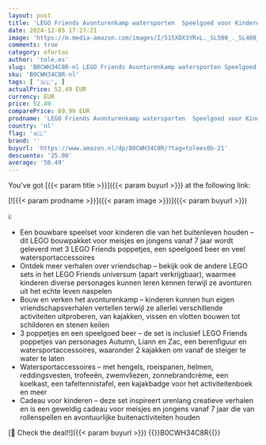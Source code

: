 ```yaml
---
layout: post
title: 'LEGO Friends Avonturenkamp watersporten  Speelgoed voor Kinderen  Rollenspel Cadeau voor Meisjes en Jongens vanaf 7 jaar met 3 Poppetjes en Beer Figuur 42626'
date: 2024-12-05 17:27:21
image: 'https://m.media-amazon.com/images/I/515XDX3YRxL._SL500_._SL400_.jpg'
comments: true
category: ofertas
author: 'tole.es'
slug: 'B0CWH34C8R-nl LEGO Friends Avonturenkamp watersporten Speelgoed voor...'
sku: 'B0CWH34C8R-nl'
tags: [ '🇳🇱', ]
actualPrice: 52.49 EUR
currency: EUR
price: 52.49
comparePrice: 69.99 EUR
prodname: 'LEGO Friends Avonturenkamp watersporten  Speelgoed voor Kinderen  Rollenspel Cadeau voor Meisjes en Jongens vanaf 7 jaar met 3 Poppetjes en Beer Figuur 42626'
country: 'nl'
flag: '🇳🇱'
brand: ''
buyurl: 'https://www.amazon.nl/dp/B0CWH34C8R/?tag=tolees0b-21'
descuento: '25.00'
average: '50.49'
---
```


You've got [{{< param title >}}]({{< param buyurl >}}) at the following link:

[![{{< param prodname >}}]({{< param image >}})]({{< param buyurl >}})

ℹ️:

- Een bouwbare speelset voor kinderen die van het buitenleven houden – dit LEGO bouwpakket voor meisjes en jongens vanaf 7 jaar wordt geleverd met 3 LEGO Friends poppetjes, een speelgoed beer en veel watersportaccessoires
- Ontdek meer verhalen over vriendschap – bekijk ook de andere LEGO sets in het LEGO Friends universum (apart verkrijgbaar), waarmee kinderen diverse personages kunnen leren kennen terwijl ze avonturen uit het echte leven naspelen
- Bouw en verken het avonturenkamp – kinderen kunnen hun eigen vriendschapsverhalen vertellen terwijl ze allerlei verschillende activiteiten uitproberen, van kajakken, vissen en vlotten bouwen tot schilderen en stenen keilen
- 3 poppetjes en een speelgoed beer – de set is inclusief LEGO Friends poppetjes van personages Autumn, Liann en Zac, een berenfiguur en watersportaccessoires, waaronder 2 kajakken om vanaf de steiger te water te laten
- Watersportaccessoires – met hengels, roeispanen, helmen, reddingsvesten, trofeeën, zwemvliezen, zonnebrandcrème, een koelkast, een tafeltennistafel, een kajakbadge voor het activiteitenboek en meer
- Cadeau voor kinderen – deze set inspireert urenlang creatieve verhalen en is een geweldig cadeau voor meisjes en jongens vanaf 7 jaar die van rollenspellen en avontuurlijke buitenactiviteiten houden

[🛒 Check the deal!!]({{< param buyurl >}})
{{<world>}}B0CWH34C8R{{</world>}}

